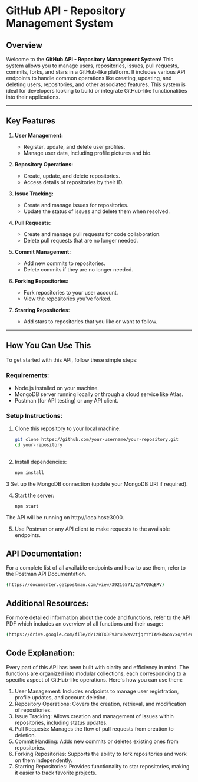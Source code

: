 # **GitHub API - Repository Management System**

## **Overview**

Welcome to the **GitHub API - Repository Management System**! This system allows you to manage users, repositories, issues, pull requests, commits, forks, and stars in a GitHub-like platform. It includes various API endpoints to handle common operations like creating, updating, and deleting users, repositories, and other associated features. This system is ideal for developers looking to build or integrate GitHub-like functionalities into their applications.

---

## **Key Features**

1. **User Management:**
   - Register, update, and delete user profiles.
   - Manage user data, including profile pictures and bio.

2. **Repository Operations:**
   - Create, update, and delete repositories.
   - Access details of repositories by their ID.

3. **Issue Tracking:**
   - Create and manage issues for repositories.
   - Update the status of issues and delete them when resolved.

4. **Pull Requests:**
   - Create and manage pull requests for code collaboration.
   - Delete pull requests that are no longer needed.

5. **Commit Management:**
   - Add new commits to repositories.
   - Delete commits if they are no longer needed.

6. **Forking Repositories:**
   - Fork repositories to your user account.
   - View the repositories you've forked.

7. **Starring Repositories:**
   - Add stars to repositories that you like or want to follow.

---

## **How You Can Use This**

To get started with this API, follow these simple steps:

### **Requirements:**
- Node.js installed on your machine.
- MongoDB server running locally or through a cloud service like Atlas.
- Postman (for API testing) or any API client.

### **Setup Instructions:**

1. Clone this repository to your local machine:
   ```bash
   git clone https://github.com/your-username/your-repository.git
   cd your-repository
  
2. Install dependencies:
   ```bash
   npm install

3 Set up the MongoDB connection (update your MongoDB URI if required).

4. Start the server:
   ```bash
   npm start
The API will be running on http://localhost:3000.

5. Use Postman or any API client to make requests to the available endpoints.


## **API Documentation:**
   For a complete list of all available endpoints and how to use them, refer to the Postman API Documentation.
   ```bash
   (https://documenter.getpostman.com/view/39216571/2sAYQUqERV)
```


## **Additional Resources:**
   For more detailed information about the code and functions, refer to the API PDF which includes an overview of all functions and their usage:
   ```bash
   (https://drive.google.com/file/d/1zBTX0FVJru0wXv2tjqrYYIAMkdGonvxo/view?usp=sharing)
```

## **Code Explanation:**

Every part of this API has been built with clarity and efficiency in mind. The functions are organized into modular collections, each corresponding to a specific aspect of GitHub-like operations. Here's how you can use them:

1. User Management: Includes endpoints to manage user registration, profile updates, and account deletion.
2. Repository Operations: Covers the creation, retrieval, and modification of repositories.
3. Issue Tracking: Allows creation and management of issues within repositories, including status updates.
4. Pull Requests: Manages the flow of pull requests from creation to deletion.
5. Commit Handling: Adds new commits or deletes existing ones from repositories.
6. Forking Repositories: Supports the ability to fork repositories and work on them independently.
7. Starring Repositories: Provides functionality to star repositories, making it easier to track favorite projects.

